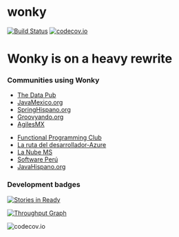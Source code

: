 # wonky
[![Build Status](https://travis-ci.org/domix/wonky.svg)](https://travis-ci.org/domix/wonky)
[![codecov.io](http://codecov.io/github/domix/wonky/coverage.svg?branch=master)](http://codecov.io/github/domix/wonky?branch=master)


# Wonky is on a heavy rewrite
<!--

Wonky is a port of [slacking](https://github.com/rauchg/slackin/), to the JVM written in [Groovy](http://www.groovy-lang.org) and [SpringBoot](http://projects.spring.io/spring-boot/).

Requirements
-----------

[!["JDK"](https://img.shields.io/badge/JDK-8.0+-F30000.svg?style=flat)](http://www.oracle.com/technetwork/java/javase/downloads/jdk8-downloads-2133151.html)
[!["Spring Boot"](https://img.shields.io/badge/Spring%20Boot-1.4.x-green.svg?style=flat)](http://docs.spring.io/spring-boot/docs/1.4.x/reference/htmlsingle/)

## Features

- A landing page you can point users to fill in their emails and receive an invite (`http://slack.yourdomain.com`)

## Build

```bash
./gradlew clean bootRepackage
```

## Run

To run wonky you need a `Slack API token`. Note that the user you use to generate the token must be an admin. You may want to create a dedicated @wonky-inviter user (or similar) for this.

You can find your API token [here](http://api.slack.com/web)

In order to run `wonky` you need to provide the following settings:

- `slack.token`
- `slack.host`

By default wonky runs on port `3030`, as any `Spring Boot` application you can chance the port as you wish.

### Setting configuration values

You have different options for this:

```bash
  java -Dslack.token={your_token} -Dslack.host={your_slack_host} -jar wonky-x.x.x.jar
```


```bash
  export SLACK_TOKEN={your_token_here}
  export SLACK_HOST={your_slack_host_here}
  java -jar build/libs/wonky-x.x.x.jar
  ```
-->

### Communities using Wonky

- [The Data Pub](http://slack.thedata.pub)
- [JavaMexico.org](http://slack.javamexico.org)
- [SpringHispano.org](http://slack.springhispano.org)
- [Groovyando.org](http://slack.groovyando.org)
- [AgilesMX](https://agilesmx.herokuapp.com/)
<!-- - [PeruJUG](http://slack.perujug.org/) -->
- [Functional Programming Club](http://functionalprogramming.club/)
- [La ruta del desarrollador-Azure](http://chat-azure.larutadeldesarrollador.mx/)
- [La Nube MS](http://slack.lanube.ms)
- [Software Perú](http://slack.peru-software.ovh)
- [JavaHispano.org](http://slack.javahispano.org)

### Development badges

[![Stories in Ready](https://badge.waffle.io/domix/wonky.svg?label=ready&title=Ready)](http://waffle.io/domix/wonky)

[![Throughput Graph](https://graphs.waffle.io/domix/wonky/throughput.svg)](https://waffle.io/domix/wonky/metrics)

![codecov.io](http://codecov.io/github/domix/wonky/branch.svg?branch=master)
